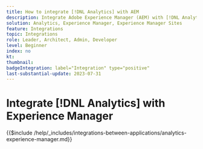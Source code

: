 ```yaml
---
title: How to integrate [!DNL Analytics] with AEM
description: Integrate Adobe Experience Manager (AEM) with [!DNL Analytics] to track and analyze user behavior on your website.
solution: Analytics, Experience Manager, Experience Manager Sites
feature: Integrations
topic: Integrations
role: Leader, Architect, Admin, Developer
level: Beginner
index: no
kt:
thumbnail:
badgeIntegration: label="Integration" type="positive"
last-substantial-update: 2023-07-31
---
```


# Integrate [!DNL Analytics] with Experience Manager

{{$include /help/_includes/integrations-between-applications/analytics-experience-manager.md}}
